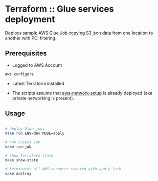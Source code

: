 # Terraform :: Glue services deployment

Deploys sample AWS Glue Job copying S3 json data from one location to another with PCI filtering.

## Prerequisites

- Logged to AWS Account

```bash
aws configure
```

- Latest Terraform installed

- The scripts assume that [aws-network-setup](../aws-network-setup) is already deployed (aka private networking is present).

## Usage

```bash

# deploy Glue jobs
make run ENV=dev MODE=apply

# run CopyS3 job
make run-job

# show Terraform state
make show-state

# terminates all AWS resource created with apply task
make destroy
```
